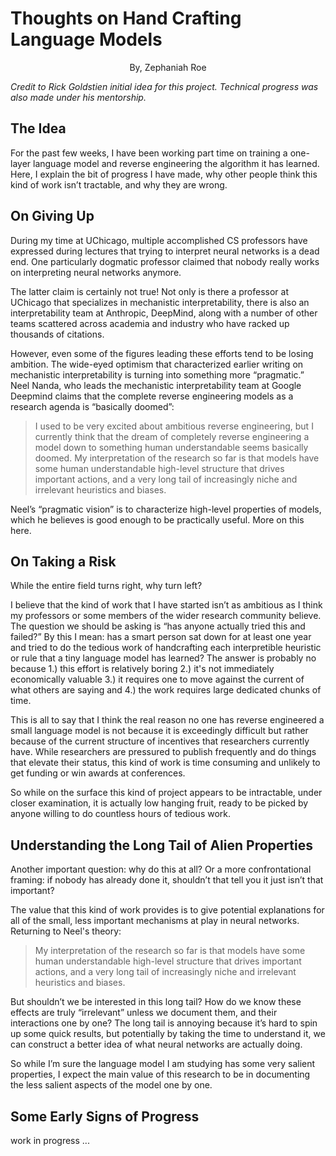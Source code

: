 # Thoughts on Hand Crafting Language Models

<p style="text-align: center">By, Zephaniah Roe</p>

<p><i>Credit to Rick Goldstien initial idea for this project. Technical progress was also made under his mentorship.</i></p>

## The Idea

For the past few weeks, I have been working part time on training a one-layer language model and reverse engineering the algorithm it has learned. Here, I explain the bit of progress I have made, why other people think this kind of work isn’t tractable, and why they are wrong.

## On Giving Up

During my time at UChicago, multiple accomplished CS professors have expressed during lectures that trying to interpret neural networks is a dead end. One particularly dogmatic professor claimed that nobody really works on interpreting neural networks anymore.

The latter claim is certainly not true! Not only is there a professor at UChicago that specializes in mechanistic interpretability, there is also an interpretability team at Anthropic, DeepMind, along with a number of other teams scattered across academia and industry who have racked up thousands of citations.

However, even some of the figures leading these efforts tend to be losing ambition. The wide-eyed optimism that characterized earlier writing on mechanistic interpretability is turning into something more “pragmatic.” Neel Nanda, who leads the mechanistic interpretability team at Google Deepmind claims that the complete reverse engineering models as a research agenda is “basically doomed”:

> I used to be very excited about ambitious reverse engineering, but I currently think that the dream of completely reverse engineering a model down to something human understandable seems basically doomed. My interpretation of the research so far is that models have some human understandable high-level structure that drives important actions, and a very long tail of increasingly niche and irrelevant heuristics and biases.

Neel’s “pragmatic vision” is to characterize high-level properties of models, which he believes is good enough to be practically useful. More on this here.

## On Taking a Risk

While the entire field turns right, why turn left?

I believe that the kind of work that I have started isn’t as ambitious as I think my professors or some members of the wider research community believe. The question we should be asking is “has anyone actually tried this and failed?” By this I mean: has a smart person sat down for at least one year and tried to do the tedious work of handcrafting each interpretible heuristic or rule that a tiny language model has learned? The answer is probably no because 1.) this effort is relatively boring 2.) it's not immediately economically valuable 3.) it requires one to move against the current of what others are saying and 4.) the work requires large dedicated chunks of time.

This is all to say that I think the real reason no one has reverse engineered a small language model is not because it is exceedingly difficult but rather because of the current structure of incentives that researchers currently have. While researchers are pressured to publish frequently and do things that elevate their status, this kind of work is time consuming and unlikely to get funding or win awards at conferences.

So while on the surface this kind of project appears to be intractable, under closer examination, it is actually low hanging fruit, ready to be picked by anyone willing to do countless hours of tedious work.

## Understanding the Long Tail of Alien Properties

Another important question: why do this at all? Or a more confrontational framing: if nobody has already done it, shouldn’t that tell you it just isn’t that important?

The value that this kind of work provides is to give potential explanations for all of the small, less important mechanisms at play in neural networks. Returning to Neel's theory:

> My interpretation of the research so far is that models have some human understandable high-level structure that drives important actions, and a very long tail of increasingly niche and irrelevant heuristics and biases.

But shouldn’t we be interested in this long tail? How do we know these effects are truly “irrelevant” unless we document them, and their interactions one by one? The long tail is annoying because it’s hard to spin up some quick results, but potentially by taking the time to understand it, we can construct a better idea of what neural networks are actually doing.

So while I’m sure the language model I am studying has some very salient properties, I expect the main value of this research to be in documenting the less salient aspects of the model one by one.

## Some Early Signs of Progress

work in progress ...
